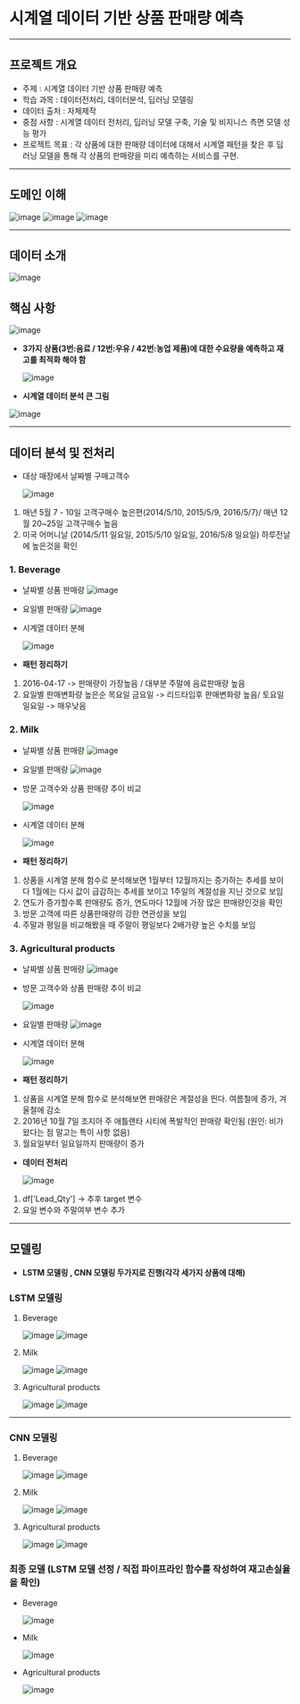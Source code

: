 # 시계열 데이터 기반 상품 판매량 예측
---
## 프로젝트 개요
- 주제 : 시계열 데이터 기반 상품 판매량 예측
- 학습 과목 : 데이터전처리, 데이터분석, 딥러닝 모델링
- 데이터 출처 : 자체제작
- 중점 사항 : 시계열 데이터 전처리, 딥러닝 모델 구축, 기술 및 비지니스 측면 모델 성능 평가
- 프로젝트 목표 : 각 상품에 대한 판매량 데이터에 대해서 시계열 패턴을 찾은 후 딥러닝 모델을 통해 각 상품의 판매량을 미리 예측하는 서비스를 구현.
---

## 도메인 이해 
![image](https://github.com/user-attachments/assets/82bbdd7c-ee7c-41f2-b76f-efe7a0eb4bed)
![image](https://github.com/user-attachments/assets/94720511-2008-4f01-b85b-8b8c6ecda25b)
![image](https://github.com/user-attachments/assets/2ddd0e97-362d-4961-aa68-acf922286582)

---

## 데이터 소개 

![image](https://github.com/user-attachments/assets/26c60e57-4cd9-47a7-97fd-f7816d6a822e)


## 핵심 사항 

![image](https://github.com/user-attachments/assets/8bb06096-c062-4dba-9394-4ebc3f1d0189)

- **3가지 상품(3번:음료 / 12번:우유 / 42번:농업 제품)에 대한 수요량을 예측하고 재고를 최적화 해야 함**

  ![image](https://github.com/user-attachments/assets/8d2b08bb-a9bc-4d35-8c7e-9010033356ac)

- **시계열 데이터 분석 큰 그림**

![image](https://github.com/user-attachments/assets/a1efd541-2ad4-49b9-a1bb-67fad0ac3cc0)

---
## 데이터 분석 및 전처리
- 대상 매장에서 날짜별 구매고객수

  ![image](https://github.com/user-attachments/assets/b4afcccb-8eb3-46ea-be31-0bb480c2df2d)
1) 매년 5월 7 - 10일 고객구매수 높은편(2014/5/10, 2015/5/9, 2016/5/7)/ 매년 12월 20~25일 고객구매수 높음
2) 미국 어머니날 (2014/5/11 일요일, 2015/5/10 일요일, 2016/5/8 일요일) 하루전날에 높은것을 확인

### 1. Beverage
- 날짜별 상품 판매량
![image](https://github.com/user-attachments/assets/0551dd58-1448-40e2-bd51-871170336cea)

- 요일별 판매량
![image](https://github.com/user-attachments/assets/cfd3acda-0b43-4a8c-a332-c11ede3df67b)

- 시계열 데이터 분해

  ![image](https://github.com/user-attachments/assets/4ef1149c-7a7a-49df-925a-a01ae09701a4)

- **패턴 정리하기**
1) 2016-04-17 -> 판매량이 가장높음 / 대부분 주말에 음료판매량 높음
2) 요일별 판매변화량 높은순  목요일 금요일 -> 리드타임후 판매변화량 높음/ 토요일 일요일 -> 매우낮음

### 2. Milk
- 날짜별 상품 판매량
![image](https://github.com/user-attachments/assets/f957ec61-f450-4eb1-8f3c-1109c8232d45)

- 요일별 판매량
![image](https://github.com/user-attachments/assets/28b0f88e-7df5-45b9-aa0e-5e38e935e1ee)

- 방문 고객수와 상품 판매량 추이 비교

  ![image](https://github.com/user-attachments/assets/694b09c1-2112-4366-8ee2-e9c4c5c4f263)

- 시계열 데이터 분해

  ![image](https://github.com/user-attachments/assets/311d2b35-69fe-49b4-9d8c-f42b362fca93)
- **패턴 정리하기**
1) 상품을 시계열 분해 함수로 분석해보면 1월부터 12월까지는 증가하는 추세를 보이다 1월에는 다시 값이 급감하는 추세를 보이고 1주일의 계절성을 지닌 것으로 보임
2) 연도가 증가할수록 판매량도 증가, 연도마다 12월에 가장 많은 판매량인것을 확인
3) 방문 고객에 따른 상품판매량의 강한 연관성을 보임
4) 주말과 평일을 비교해봤을 때 주말이 평일보다 2배가량 높은 수치를 보임


### 3. Agricultural products
- 날짜별 상품 판매량
![image](https://github.com/user-attachments/assets/30db56e3-a083-4464-8d93-44ba3b3e4879)

- 방문 고객수와 상품 판매량 추이 비교

  ![image](https://github.com/user-attachments/assets/c772fb67-3791-4e6e-9090-6f4262bd90ac)

- 요일별 판매량
![image](https://github.com/user-attachments/assets/46cbc49f-b0ff-42a0-846a-07621fa6a1ff)

- 시계열 데이터 분해

  ![image](https://github.com/user-attachments/assets/adaf17da-d24b-4223-b2cb-65fa11943c6f)
- **패턴 정리하기**
1) 상품을 시계열 분해 함수로 분석해보면 판매량은 계절성을 띈다. 여름철에 증가, 겨울철에 감소
2) 2016년 10월 7일 조지아 주 애틀랜타 시티에 폭발적인 판매량 확인됨 (원인: 비가 왔다는 점 말고는 특이 사항 없음)
3) 월요일부터 일요일까지 판매량이 증가

- **데이터 전처리**

  ![image](https://github.com/user-attachments/assets/40b07f1d-d716-4e49-b9bc-9c7663ca0f26)
1) df['Lead_Qty'] -> 추후 target 변수
2) 요일 변수와 주말여부 변수 추가

---
## 모델링
- **LSTM 모델링 , CNN 모델링 두가지로 진행(각각 세가지 상품에 대해)**
### LSTM 모델링
1) Beverage

   ![image](https://github.com/user-attachments/assets/1762937b-56e0-43f2-bf9c-e5e95a2201a0)
   ![image](https://github.com/user-attachments/assets/181f9912-cb42-412e-8ee5-58d1f8a5e77e)

2) Milk

   ![image](https://github.com/user-attachments/assets/525384b4-2b54-4df1-a3c9-e34336c136f5)
   ![image](https://github.com/user-attachments/assets/d88fed4d-1fe4-47b7-b71d-de3ca2974d26)


3) Agricultural products

   ![image](https://github.com/user-attachments/assets/d42a94dd-44bc-41a2-aee5-d0fdcee1ad96)
   ![image](https://github.com/user-attachments/assets/d3af6100-f0b2-474d-9495-cd7dcd4b2c61)
---
### CNN 모델링
1) Beverage

   ![image](https://github.com/user-attachments/assets/8dafe4df-040f-4f06-8d44-31c4554f30d4)
   ![image](https://github.com/user-attachments/assets/691c24ab-c9a7-4e6a-804f-30ba4f13273e)


2) Milk

   ![image](https://github.com/user-attachments/assets/2462bc42-cca7-4188-ad05-2303fb089095)
   ![image](https://github.com/user-attachments/assets/8332781f-1783-4f3f-94dc-a4d64cb9d269)

3) Agricultural products

   ![image](https://github.com/user-attachments/assets/ac14f801-e9e6-4d2b-9ba4-a05920b8adb0)
   ![image](https://github.com/user-attachments/assets/b62c1b1c-ae24-4a4a-9bc5-f9486811b115)



### 최종 모델 (LSTM 모델 선정 / 직접 파이프라인 함수를 작성하여 재고손실율을 확인)
- Beverage

  ![image](https://github.com/user-attachments/assets/e621d4da-2e0a-4b2e-979d-405b87826f8a)

- Milk

  ![image](https://github.com/user-attachments/assets/09b88a5f-b75c-4c59-bc58-55a2b797a094)

- Agricultural products

  ![image](https://github.com/user-attachments/assets/fab0acec-c205-4edf-8207-93f176587a60)







